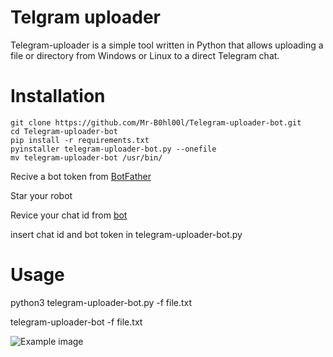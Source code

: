 # Telgram uploader        
Telegram-uploader is a simple tool written in Python that allows uploading a file or directory from Windows or Linux to a direct Telegram chat.

# Installation

```
git clone https://github.com/Mr-B0hl00l/Telegram-uploader-bot.git
cd Telegram-uploader-bot
pip install -r requirements.txt
pyinstaller telegram-uploader-bot.py --onefile
mv telegram-uploader-bot /usr/bin/
```

Recive a bot token from [BotFather](https://t.me/BotFather)

Star your robot

Revice your chat id from [bot](https://t.me/chatIDrobot)

insert chat id and bot token in telegram-uploader-bot.py

# Usage
python3 telegram-uploader-bot.py -f file.txt

telegram-uploader-bot -f file.txt

![Example image](https://github.com/Mr-B0hl00l/Telegram-uploader-bot/blob/main/Helper.gif)
